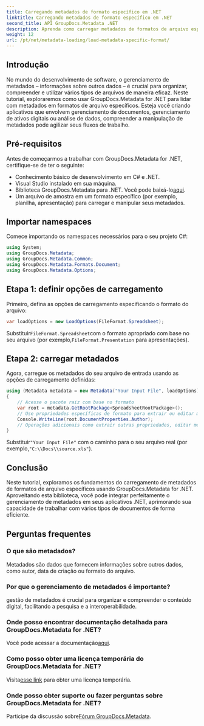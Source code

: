 ```yaml
---
title: Carregando metadados de formato específico em .NET
linktitle: Carregando metadados de formato específico em .NET
second_title: API GroupDocs.Metadata .NET
description: Aprenda como carregar metadados de formatos de arquivo específicos usando GroupDocs.Metadata for .NET neste tutorial abrangente.
weight: 12
url: /pt/net/metadata-loading/load-metadata-specific-format/
---
```

## Introdução
No mundo do desenvolvimento de software, o gerenciamento de metadados – informações sobre outros dados – é crucial para organizar, compreender e utilizar vários tipos de arquivos de maneira eficaz. Neste tutorial, exploraremos como usar GroupDocs.Metadata for .NET para lidar com metadados em formatos de arquivo específicos. Esteja você criando aplicativos que envolvem gerenciamento de documentos, gerenciamento de ativos digitais ou análise de dados, compreender a manipulação de metadados pode agilizar seus fluxos de trabalho.
## Pré-requisitos
Antes de começarmos a trabalhar com GroupDocs.Metadata for .NET, certifique-se de ter o seguinte:
- Conhecimento básico de desenvolvimento em C# e .NET.
- Visual Studio instalado em sua máquina.
-  Biblioteca GroupDocs.Metadata para .NET. Você pode baixá-lo[aqui](https://releases.groupdocs.com/metadata/net/).
- Um arquivo de amostra em um formato específico (por exemplo, planilha, apresentação) para carregar e manipular seus metadados.

## Importar namespaces
Comece importando os namespaces necessários para o seu projeto C#:
```csharp
using System;
using GroupDocs.Metadata;
using GroupDocs.Metadata.Common;
using GroupDocs.Metadata.Formats.Document;
using GroupDocs.Metadata.Options;
```

## Etapa 1: definir opções de carregamento
Primeiro, defina as opções de carregamento especificando o formato do arquivo:
```csharp
var loadOptions = new LoadOptions(FileFormat.Spreadsheet);
```
 Substituir`FileFormat.Spreadsheet`com o formato apropriado com base no seu arquivo (por exemplo,`FileFormat.Presentation` para apresentações).
## Etapa 2: carregar metadados
Agora, carregue os metadados do seu arquivo de entrada usando as opções de carregamento definidas:
```csharp
using (Metadata metadata = new Metadata("Your Input File", loadOptions))
{
    // Acesse o pacote raiz com base no formato
    var root = metadata.GetRootPackage<SpreadsheetRootPackage>();
    // Use propriedades específicas de formato para extrair ou editar metadados
    Console.WriteLine(root.DocumentProperties.Author);
    // Operações adicionais como extrair outras propriedades, editar metadados, etc.
}
```
 Substituir`"Your Input File"` com o caminho para o seu arquivo real (por exemplo,`"C:\\Docs\\source.xls"`).

## Conclusão
Neste tutorial, exploramos os fundamentos do carregamento de metadados de formatos de arquivo específicos usando GroupDocs.Metadata for .NET. Aproveitando esta biblioteca, você pode integrar perfeitamente o gerenciamento de metadados em seus aplicativos .NET, aprimorando sua capacidade de trabalhar com vários tipos de documentos de forma eficiente.

## Perguntas frequentes
### O que são metadados?
Metadados são dados que fornecem informações sobre outros dados, como autor, data de criação ou formato do arquivo.
### Por que o gerenciamento de metadados é importante?
gestão de metadados é crucial para organizar e compreender o conteúdo digital, facilitando a pesquisa e a interoperabilidade.
### Onde posso encontrar documentação detalhada para GroupDocs.Metadata for .NET?
 Você pode acessar a documentação[aqui](https://tutorials.groupdocs.com/metadata/net/).
### Como posso obter uma licença temporária do GroupDocs.Metadata for .NET?
 Visita[esse link](https://purchase.groupdocs.com/temporary-license/) para obter uma licença temporária.
### Onde posso obter suporte ou fazer perguntas sobre GroupDocs.Metadata for .NET?
 Participe da discussão sobre[Fórum GroupDocs.Metadata](https://forum.groupdocs.com/c/metadata/14).
